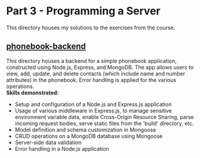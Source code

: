 # Part 3 - Programming a Server

This directory houses my solutions to the exercises from the course.

## [phonebook-backend](https://github.com/amywlchong/full-stack-open/tree/master/part3-programming-a-server/phonebook-backend)

This directory houses a backend for a simple phonebook application, constructed using Node.js, Express, and MongoDB. The app allows users to view, add, update, and delete contacts (which include name and number attributes) in the phonebook. Error handling is applied for the various operations.  
**Skills demonstrated:**
- Setup and configuration of a Node.js and Express.js application
- Usage of various middleware in Express.js, to manage sensitive environment variable data, enable Cross-Origin Resource Sharing, parse incoming request bodies, serve static files from the 'build' directory, etc.
- Model definition and schema customization in Mongoose
- CRUD operations on a MongoDB database using Mongoose
- Server-side data validation
- Error handling in a Node.js application

